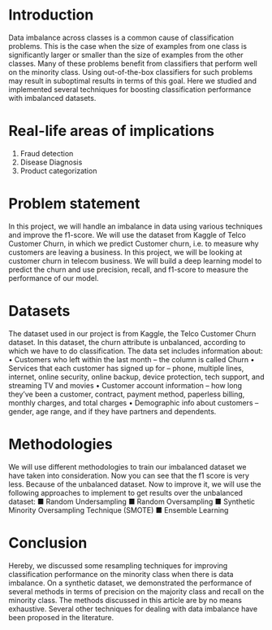 # Introduction
Data imbalance across classes is a common cause of classification problems. This is the case when the size of examples from one class is significantly larger or smaller than the size of examples from the other classes. Many of these problems benefit from classifiers that perform well on the minority class. Using out-of-the-box classifiers for such problems may result in suboptimal results in terms of this goal. Here we studied and implemented several techniques for boosting classification performance with imbalanced datasets.
# Real-life areas of implications
1) Fraud detection
2) Disease Diagnosis
3) Product categorization

# Problem statement
In this project, we will handle an imbalance in data using various techniques and improve the f1-score. We will use the dataset from Kaggle of Telco Customer Churn, in which we predict Customer churn, i.e. to measure why customers are leaving a business. In this project, we will be looking at customer churn in telecom business. We will build a deep learning model to predict the churn and use precision, recall, and f1-score to measure the performance of our model.

# Datasets
The dataset used in our project is from Kaggle, the Telco Customer Churn dataset. In this dataset, the churn attribute is unbalanced, according to which we have to do classification. The data set includes information about:
• Customers who left within the last month – the column is called Churn
• Services that each customer has signed up for – phone, multiple lines, internet, online security, online backup, device protection, tech support, and streaming TV and movies
• Customer account information – how long they’ve been a customer, contract, payment method, paperless billing, monthly charges, and total charges
• Demographic info about customers – gender, age range, and if they have partners and dependents.

# Methodologies
We will use different methodologies to train our imbalanced dataset we have taken into consideration. Now you can see that the f1 score is very less. Because of the unbalanced dataset. Now to improve it, we will use the following approaches to implement to get results over the unbalanced dataset:
■ Random Undersampling
■ Random Oversampling
■ Synthetic Minority Oversampling Technique (SMOTE)
■ Ensemble Learning

# Conclusion
Hereby, we discussed some resampling techniques for improving classification performance on the minority class when there is data imbalance. On a synthetic dataset, we demonstrated the performance of several methods in terms of precision on the majority class and recall on the minority class. The methods discussed in this article are by no means exhaustive. Several other techniques for dealing with data imbalance have been proposed in the literature.

